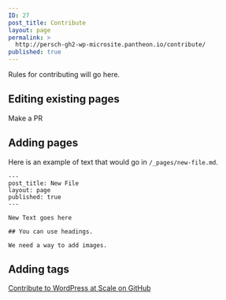 ```yaml
---
ID: 27
post_title: Contribute
layout: page
permalink: >
  http://persch-gh2-wp-microsite.pantheon.io/contribute/
published: true
---
```

Rules for contributing will go here.

## Editing existing pages

Make a PR

## Adding pages

Here is an example of text that would go in `/_pages/new-file.md`.

```
---
post_title: New File
layout: page
published: true
---

New Text goes here

## You can use headings.

We need a way to add images.
```

## Adding tags

<a class="long-box" href="https://github.com/pantheon-systems/wpas">Contribute to WordPress at Scale on GitHub</a>  
